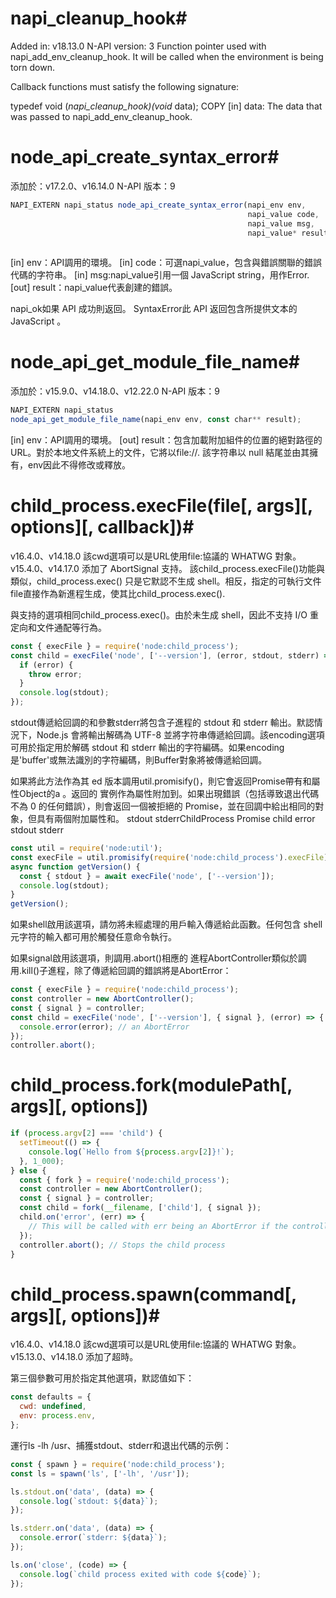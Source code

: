 # napi_cleanup_hook#
Added in: v18.13.0 N-API version: 3
Function pointer used with napi_add_env_cleanup_hook. It will be called when the environment is being torn down.

Callback functions must satisfy the following signature:

typedef void (*napi_cleanup_hook)(void* data); COPY
[in] data: The data that was passed to napi_add_env_cleanup_hook.

# node_api_create_syntax_error#
添加於：v17.2.0、v16.14.0 N-API 版本：9
```javascript
NAPI_EXTERN napi_status node_api_create_syntax_error(napi_env env,
                                                     napi_value code,
                                                     napi_value msg,
                                                     napi_value* result); 
                                                     
```
[in] env：API調用的環境。
[in] code：可選napi_value，包含與錯誤關聯的錯誤代碼的字符串。
[in] msg:napi_value引用一個 JavaScript string，用作Error.
[out] result：napi_value代表創建的錯誤。

napi_ok如果 API 成功則返回。
SyntaxError此 API 返回包含所提供文本的JavaScript 。

# node_api_get_module_file_name#
添加於：v15.9.0、v14.18.0、v12.22.0 N-API 版本：9
```javascript
NAPI_EXTERN napi_status
node_api_get_module_file_name(napi_env env, const char** result);
```
[in] env：API調用的環境。
[out] result：包含加載附加組件的位置的絕對路徑的 URL。對於本地文件系統上的文件，它將以file://. 該字符串以 null 結尾並由其擁有，env因此不得修改或釋放。

# child_process.execFile(file[, args][, options][, callback])#
v16.4.0、v14.18.0	該cwd選項可以是URL使用file:協議的 WHATWG 對象。
v15.4.0、v14.17.0	 添加了 AbortSignal 支持。
該child_process.execFile()功能與 類似，child_process.exec() 只是它默認不生成 shell。相反，指定的可執行文件file直接作為新進程生成，使其比child_process.exec().

與支持的選項相同child_process.exec()。由於未生成 shell，因此不支持 I/O 重定向和文件通配等行為。
```javascript
const { execFile } = require('node:child_process');
const child = execFile('node', ['--version'], (error, stdout, stderr) => {
  if (error) {
    throw error;
  }
  console.log(stdout);
}); 
```

stdout傳遞給回調的和參數stderr將包含子進程的 stdout 和 stderr 輸出。默認情況下，Node.js 會將輸出解碼為 UTF-8 並將字符串傳遞給回調。該encoding選項可用於指定用於解碼 stdout 和 stderr 輸出的字符編碼。如果encoding是'buffer'或無法識別的字符編碼，則Buffer對象將被傳遞給回調。

如果將此方法作為其 ed 版本調用util.promisify()，則它會返回Promise帶有和屬性Object的a 。返回的 實例作為屬性附加到。如果出現錯誤（包括導致退出代碼不為 0 的任何錯誤），則會返回一個被拒絕的 Promise，並在回調中給出相同的對象，但具有兩個附加屬性和。
stdout stderrChildProcess Promise child error stdout stderr
```javascript
const util = require('node:util');
const execFile = util.promisify(require('node:child_process').execFile);
async function getVersion() {
  const { stdout } = await execFile('node', ['--version']);
  console.log(stdout);
}
getVersion(); 
```
如果shell啟用該選項，請勿將未經處理的用戶輸入傳遞給此函數。任何包含 shell 元字符的輸入都可用於觸發任意命令執行。

如果signal啟用該選項，則調用.abort()相應的 進程AbortController類似於調用.kill()子進程，除了傳遞給回調的錯誤將是AbortError：
```javascript
const { execFile } = require('node:child_process');
const controller = new AbortController();
const { signal } = controller;
const child = execFile('node', ['--version'], { signal }, (error) => {
  console.error(error); // an AbortError
});
controller.abort(); 
```
# child_process.fork(modulePath[, args][, options])
```javascript
if (process.argv[2] === 'child') {
  setTimeout(() => {
    console.log(`Hello from ${process.argv[2]}!`);
  }, 1_000);
} else {
  const { fork } = require('node:child_process');
  const controller = new AbortController();
  const { signal } = controller;
  const child = fork(__filename, ['child'], { signal });
  child.on('error', (err) => {
    // This will be called with err being an AbortError if the controller aborts
  });
  controller.abort(); // Stops the child process
} 
```
# child_process.spawn(command[, args][, options])#

v16.4.0、v14.18.0	該cwd選項可以是URL使用file:協議的 WHATWG 對象。
v15.13.0、v14.18.0	添加了超時。

第三個參數可用於指定其他選項，默認值如下：
```javascript
const defaults = {
  cwd: undefined,
  env: process.env,
}; 
```
運行ls -lh /usr、捕獲stdout、stderr和退出代碼的示例：
```javascript
const { spawn } = require('node:child_process');
const ls = spawn('ls', ['-lh', '/usr']);

ls.stdout.on('data', (data) => {
  console.log(`stdout: ${data}`);
});

ls.stderr.on('data', (data) => {
  console.error(`stderr: ${data}`);
});

ls.on('close', (code) => {
  console.log(`child process exited with code ${code}`);
}); 
```